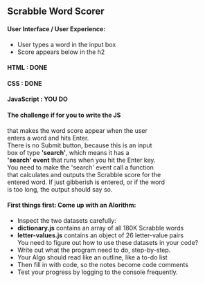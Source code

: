 ## Scrabble Word Scorer  

#### User Interface / User Experience:  
- User types a word in the input box
- Score appears below in the h2

#### HTML : DONE  
#### CSS : DONE  
#### JavaScript : YOU DO

#### The challenge if for you to write the JS  
that makes the word score appear when the user  
enters a word and hits Enter.  
There is no Submit button, because this is an input  
box of type **'search'**, which means it has a  
**'search' event** that runs when you hit the Enter key.  
You need to make the 'search' event call a function  
that calculates and outputs the Scrabble score for the  
entered word. If just gibberish is entered, or if the word  
is too long, the output should say so.  

#### First things first: Come up with an Alorithm:  
- Inspect the two datasets carefully:  
- **dictionary.js** contains an array of all 180K Scrabble words  
- **letter-values.js** contains an object of 26 letter-value pairs   
You need to figure out how to use these datasets in your code? 
- Write out what the program need to do, step-by-step.  
- Your Algo should read like an outline, like a to-do list  
- Then fill in with code, so the notes become code comments  
- Test your progress by logging to the console frequently.  


